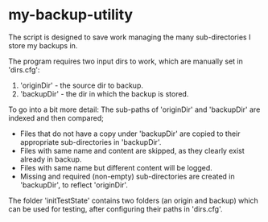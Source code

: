 # my-backup-utility
The script is designed to save work managing the many sub-directories I store my backups in.

The program requires two input dirs to work, which are manually set in 'dirs.cfg':

1. 'originDir' - the source dir to backup.
2. 'backupDir' - the dir in which the backup is stored.

To go into a bit more detail:
The sub-paths of 'originDir' and 'backupDir' are indexed and then compared;

* Files that do not have a copy under 'backupDir' are copied to their appropriate sub-directories in 'backupDir'.
* Files with same name and content are skipped, as they clearly exist already in backup.
* Files with same name but different content will be logged.
* Missing and required (non-empty) sub-directories are created in 'backupDir', to reflect 'originDir'.

The folder 'initTestState' contains two folders (an origin and backup) which can be used for testing, after configuring their paths in 'dirs.cfg'.

